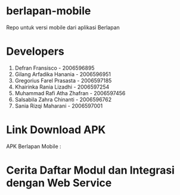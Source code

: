 # berlapan-mobile
Repo untuk versi mobile dari aplikasi Berlapan

# Developers
1. Defran Fransisco - 2006596895
2. Gilang Arfadika Hanania - 2006596951
3. Gregorius Farel Prasasta - 2006597185
4. Khairinka Rania Lizadhi - 2006597254
5. Muhammad Rafi Atha Zhafran - 2006597456
6. Salsabila Zahra Chinanti - 2006596762
7. Sania Rizqi Maharani - 2006597001

# Link Download APK
APK Berlapan Mobile :

# Cerita Daftar Modul dan Integrasi dengan Web Service
